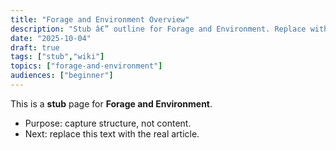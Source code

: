 ```yaml
---
title: "Forage and Environment Overview"
description: "Stub â€” outline for Forage and Environment. Replace with real content."
date: "2025-10-04"
draft: true
tags: ["stub","wiki"]
topics: ["forage-and-environment"]
audiences: ["beginner"]
---
```

This is a **stub** page for **Forage and Environment**. 

- Purpose: capture structure, not content.
- Next: replace this text with the real article.

